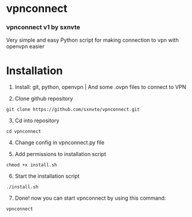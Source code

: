 # vpnconnect

### vpnconnect v1 by sxnvte

Very simple and easy Python script for making connection to vpn with openvpn easier

# Installation

1. Install: git, python, openvpn | And some .ovpn files to connect to VPN

2. Clone github repository

```shell
git clone https://github.com/sxnvte/vpnconnect.git
```

3. Cd into repository 

```shell
cd vpnconnect
```

4. Change config in vpnconnect.py file

5. Add permissions to installation script

```shell
chmod +x install.sh 
```

6. Start the installation script

```shell
./install.sh 
```

7. Done! now you can start vpnconnect by using this command:

```shell
vpnconnect
```
